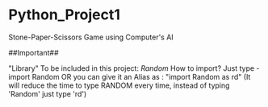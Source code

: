 # Python_Project1
Stone-Paper-Scissors Game using Computer's AI

##Important##

"Library" To be included in this project:
 *Random*
How to import?
 Just type - import Random
 OR you can give it an Alias as : "import Random as rd" (It will reduce the time to type RANDOM every time, instead of typing 'Random' just type 'rd')
